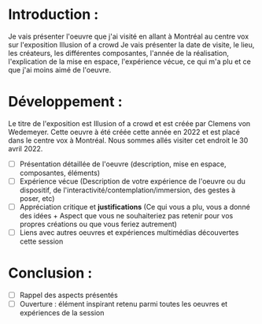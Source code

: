# Introduction :
Je vais présenter l'oeuvre que j'ai visité en allant à Montréal au centre vox sur l'exposition Illusion of a crowd
Je vais présenter la date de visite, le lieu, les créateurs, les différentes composantes, l'année de la réalisation, l'explication de la mise en espace, l'expérience vécue, ce qui m'a plu et ce que j'ai moins aimé de l'oeuvre.

# Développement :
Le titre de l'exposition est Illusion of a crowd et est créée par Clemens von Wedemeyer. Cette oeuvre à été créée cette année en 2022 et est placé dans le centre vox à Montréal. Nous sommes allés visiter cet endroit le 30 avril 2022.

- [ ] Présentation détaillée de l'oeuvre (description, mise en espace, composantes, éléments)
- [ ] Expérience vécue (Description de votre expérience de l'oeuvre ou du dispositif, de l'interactivité/contemplation/immersion, des gestes à poser, etc)
- [ ] Appréciation critique et **justifications** (Ce qui vous a plu, vous a donné des idées + Aspect que vous ne souhaiteriez pas retenir pour vos propres créations ou que vous feriez autrement)
- [ ] Liens avec autres oeuvres et expériences multimédias découvertes cette session

# Conclusion :
- [ ] Rappel des aspects présentés
- [ ] Ouverture : élément inspirant retenu parmi toutes les oeuvres et expériences de la session
